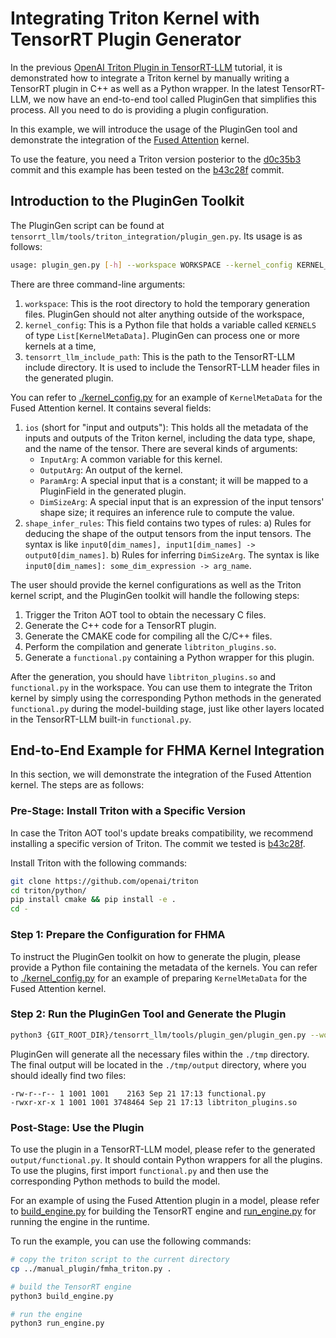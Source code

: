 # Integrating Triton Kernel with TensorRT Plugin Generator

In the previous [OpenAI Triton Plugin in TensorRT-LLM](../../openai_triton/README.md) tutorial, it is demonstrated how to integrate a Triton kernel by manually writing a TensorRT plugin in C++ as well as a Python wrapper. In the latest TensorRT-LLM, we now have an end-to-end tool called PluginGen that simplifies this process. All you need to do is providing a plugin configuration.

In this example, we will introduce the usage of the PluginGen tool and demonstrate the integration of the [Fused Attention](../openai_triton/fmha_triton.py) kernel.


To use the feature, you need a Triton version posterior to the [d0c35b3](https://github.com/openai/triton/commit/d0c35b3b7d6badf0c0d56a821dddab7ace73b4de) commit
and this example has been tested on the [b43c28f](https://github.com/openai/triton/tree/b43c28fdd7a2f95b2e87180cba5d984732120d5c) commit.

## Introduction to the PluginGen Toolkit

The PluginGen script can be found at `tensorrt_llm/tools/triton_integration/plugin_gen.py`. Its usage is as follows:

```sh
usage: plugin_gen.py [-h] --workspace WORKSPACE --kernel_config KERNEL_CONFIG [--tensorrt_llm_include_path TENSORRT_LLM_INCLUDE_PATH]
```

There are three command-line arguments:

1. `workspace`: This is the root directory to hold the temporary generation files. PluginGen should not alter anything outside of the workspace,
2. `kernel_config`: This is a Python file that holds a variable called `KERNELS` of type `List[KernelMetaData]`. PluginGen can process one or more kernels at a time,
3. `tensorrt_llm_include_path`: This is the path to the TensorRT-LLM include directory. It is used to include the TensorRT-LLM header files in the generated plugin.

You can refer to [./kernel_config.py](./kernel_config.py) for an example of `KernelMetaData` for the Fused Attention kernel. It contains several fields:

1. `ios` (short for "input and outputs"): This holds all the metadata of the inputs and outputs of the Triton kernel, including the data type, shape, and the name of the tensor. There are several kinds of arguments:
   - `InputArg`: A common variable for this kernel.
   - `OutputArg`: An output of the kernel.
   - `ParamArg`: A special input that is a constant; it will be mapped to a PluginField in the generated plugin.
   - `DimSizeArg`: A special input that is an expression of the input tensors' shape size; it requires an inference rule to compute the value.
2. `shape_infer_rules`: This field contains two types of rules:
   a) Rules for deducing the shape of the output tensors from the input tensors. The syntax is like `input0[dim_names], input1[dim_names] -> output0[dim_names]`.
   b) Rules for inferring `DimSizeArg`. The syntax is like `input0[dim_names]: some_dim_expression -> arg_name`.

The user should provide the kernel configurations as well as the Triton kernel script, and the PluginGen toolkit will handle the following steps:

1. Trigger the Triton AOT tool to obtain the necessary C files.
2. Generate the C++ code for a TensorRT plugin.
3. Generate the CMAKE code for compiling all the C/C++ files.
4. Perform the compilation and generate `libtriton_plugins.so`.
5. Generate a `functional.py` containing a Python wrapper for this plugin.

After the generation, you should have `libtriton_plugins.so` and `functional.py` in the workspace. You can use them to integrate the Triton kernel by simply using the corresponding Python methods in the generated `functional.py` during the model-building stage, just like other layers located in the TensorRT-LLM built-in `functional.py`.

## End-to-End Example for FHMA Kernel Integration

In this section, we will demonstrate the integration of the Fused Attention kernel. The steps are as follows:

### Pre-Stage: Install Triton with a Specific Version

In case the Triton AOT tool's update breaks compatibility, we recommend installing a specific version of Triton. The commit we tested is [b43c28f](https://github.com/openai/triton/tree/b43c28fdd7a2f95b2e87180cba5d984732120d5c).

Install Triton with the following commands:

```sh
git clone https://github.com/openai/triton
cd triton/python/
pip install cmake && pip install -e .
cd -
```

### Step 1: Prepare the Configuration for FHMA

To instruct the PluginGen toolkit on how to generate the plugin, please provide a Python file containing the metadata of the kernels. You can refer to [./kernel_config.py](./kernel_config.py) for an example of preparing `KernelMetaData` for the Fused Attention kernel.

### Step 2: Run the PluginGen Tool and Generate the Plugin

```sh
python3 {GIT_ROOT_DIR}/tensorrt_llm/tools/plugin_gen/plugin_gen.py --workspace ./tmp --kernel_config ./kernel_config.py
```

PluginGen will generate all the necessary files within the `./tmp` directory. The final output will be located in the `./tmp/output` directory, where you should ideally find two files:

```
-rw-r--r-- 1 1001 1001    2163 Sep 21 17:13 functional.py
-rwxr-xr-x 1 1001 1001 3748464 Sep 21 17:13 libtriton_plugins.so
```

### Post-Stage: Use the Plugin

To use the plugin in a TensorRT-LLM model, please refer to the generated `output/functional.py`. It should contain Python wrappers for all the plugins. To use the plugins, first import `functional.py` and then use the corresponding Python methods to build the model.

For an example of using the Fused Attention plugin in a model, please refer to [build_engine.py](./build_engine.py) for building the TensorRT engine and [run_engine.py](./run_engine.py) for running the engine in the runtime.

To run the example, you can use the following commands:

```sh
# copy the triton script to the current directory
cp ../manual_plugin/fmha_triton.py .

# build the TensorRT engine
python3 build_engine.py

# run the engine
python3 run_engine.py
```

